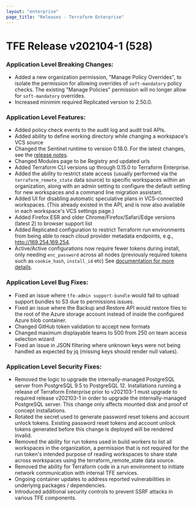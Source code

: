 ```yaml
---
layout: "enterprise"
page_title: "Releases - Terraform Enterprise"
---
```


# TFE Release v202104-1 (528)


### Application Level Breaking Changes:

* Added a new organization permission, "Manage Policy Overrides", to isolate the permission for allowing overrides of `soft-mandatory` policy checks. The existing "Manage Policies" permission will no longer allow for `soft-mandatory` overrides.
* Increased minimim required Replicated version to 2.50.0.

### Application Level Features:

* Added policy check events to the audit log and audit trail APIs.
* Added ability to define working directory while changing a workspace's VCS source
* Changed the Sentinel runtime to version 0.18.0. For the latest changes, see the [release notes](https://docs.hashicorp.com/sentinel/changelog). 
* Changed Modules page to be Registry and updated urls
* Added Terraform CLI versions up through 0.15.0 to Terraform Enterprise.
* Added the ability to restrict state access (usually performed via the `terraform_remote_state` data source) to specific workspaces within an organization, along with an admin setting to configure the default setting for new workspaces and a command line migration assistant.
* Added UI for disabling automatic speculative plans in VCS-connected workspaces. (This already existed in the API, and is now also available in each workspace's VCS settings page.)
* Added Firefox ESR and older Chrome/Firefox/Safari/Edge versions (latest 2) to browser support list
* Added Replicated configuration to restrict Terraform run environments from being able to reach cloud provider metadata endpoints, e.g., http://169.254.169.254.
* Active/Active configurations now require fewer tokens during install, only needing `enc_password` across all nodes (previously required tokens such as `cookie_hash`, `install_id` etc) See [documentation for more details](https://www.terraform.io/docs/enterprise/install/active-active.html).


### Application Level Bug Fixes:
* Fixed an issue where `tfe-admin support-bundle` would fail to upload support bundles to S3 due to permissions issues.
* Fixed an issue where the Backup and Restore API would restore files to the root of the Azure storage account instead of inside the configured Azure blob container.
* Changed GitHub token validation to accept new formats
* Changed maximum displayable teams to 500 from 250 on team access selection wizard
* Fixed an issue in JSON filtering where unknown keys were not being handled as expected by jq (missing keys should render null values).

### Application Level Security Fixes:
* Removed the logic to upgrade the internally-managed PostgreSQL server from PostgreSQL 9.5 to PostgreSQL 12. Installations running a release of Terraform Enterprise prior to v202103-1 must upgrade to required release v202103-1 in order to upgrade the internally-managed PostgreSQL server. This change only affects mounted disk and proof of concept installations.
* Rotated the secret used to generate password reset tokens and account unlock tokens. Existing password reset tokens and account unlock tokens generated before this change is deployed will be rendered invalid.
* Removed the ability for run tokens used in build workers to list all workspaces in the organization, a permission that is not required for the run token's intended purpose of reading workspaces to share state across workspaces using the terraform_remote_state data source.
* Removed the ability for Terraform code in a run environment to initiate network communication with internal TFE services.
* Ongoing container updates to address reported vulnerabilities in underlying packages / dependencies.
* Introduced additional security controls to prevent SSRF attacks in various TFE components.